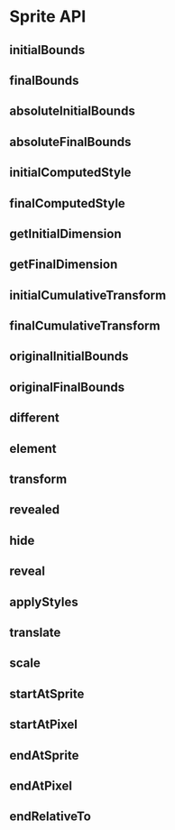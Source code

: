 # Sprite API

## initialBounds
## finalBounds
## absoluteInitialBounds
## absoluteFinalBounds
## initialComputedStyle
## finalComputedStyle
## getInitialDimension
## getFinalDimension
## initialCumulativeTransform
## finalCumulativeTransform
## originalInitialBounds
## originalFinalBounds
## different
## element
## transform
## revealed
## hide
## reveal
## applyStyles
## translate
## scale
## startAtSprite
## startAtPixel
## endAtSprite
## endAtPixel
## endRelativeTo
